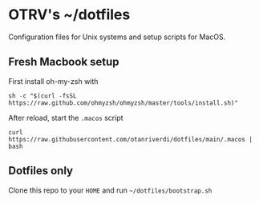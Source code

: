 # OTRV's ~/dotfiles

Configuration files for Unix systems and setup scripts for MacOS.

## Fresh Macbook setup

First install oh-my-zsh with
```
sh -c "$(curl -fsSL https://raw.github.com/ohmyzsh/ohmyzsh/master/tools/install.sh)"
```

After reload, start the `.macos` script
```
curl https://raw.githubusercontent.com/otanriverdi/dotfiles/main/.macos | bash
```

## Dotfiles only

Clone this repo to your `HOME` and run `~/dotfiles/bootstrap.sh`
